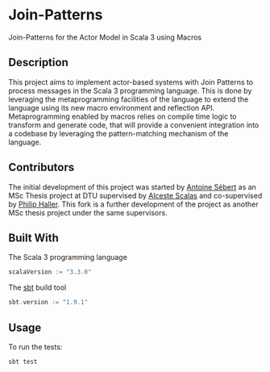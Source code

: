 # Join-Patterns

Join-Patterns for the Actor Model in Scala 3 using Macros

## Description

This project aims to implement actor-based systems with Join Patterns to process messages in the Scala 3 programming language. This is done by leveraging the metaprogramming facilities of the language to extend the language using its new macro environment and reflection API. Metaprogramming enabled by macros relies on compile time logic to transform and generate code, that will provide a convenient integration into a codebase by leveraging the pattern-matching mechanism of the language.


## Contributors
The initial development of this project was started by [Antoine Sébert](https://github.com/AntoineSebert) as an MSc Thesis project at DTU supervised by [Alceste Scalas](https://github.com/alcestes) and co-supervised by [Philip Haller](https://www.csc.kth.se/~phaller/). This fork is a further development of the project as another MSc thesis project under the same supervisors.


## Built With
The Scala 3 programming language
```scala
scalaVersion := "3.3.0"
```

The [sbt](https://www.scala-sbt.org/) build tool
```scala
sbt.version := "1.9.1"
```


## Usage
To run the tests:
```scala
sbt test
```